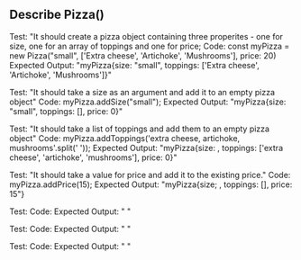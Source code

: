 

## Describe Pizza()

Test: "It should create a pizza object containing three properites - one for size, one for an array of toppings and one for price;
Code: const myPizza = new Pizza("small", ['Extra cheese', 'Artichoke', 'Mushrooms'], price: 20)
Expected Output: "myPizza{size: "small", toppings: ['Extra cheese', 'Artichoke', 'Mushrooms']}"

Test: "It should take a size as an argument and add it to an empty pizza object"
Code: myPizza.addSize("small");
Expected Output: "myPizza{size: "small", toppings: [], price: 0}"

Test: "It should take a list of toppings and add them to an empty pizza object"
Code: myPizza.addToppings('extra cheese, artichoke, mushrooms'.split(' '));
Expected Output: "myPizza{size: , toppings: ['extra cheese', 'artichoke', 'mushrooms'], price: 0}"

Test: "It should take a value for price and add it to the existing price."
Code: myPizza.addPrice(15);
Expected Output: "myPizza{size; , toppings: [], price: 15"}

Test: 
Code: 
Expected Output: " "

Test: 
Code: 
Expected Output: " "

Test: 
Code: 
Expected Output: " "

